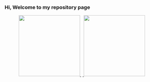 ### Hi, Welcome to my repository page


<p align="center">
<a href="https://github.com/kayua">
<img height="200em" padding: 2px src="https://github-readme-stats.vercel.app/api?username=kayua&show_icons=true&theme=default&include_all_commits=true&count_private=true"/>
  <img height="5em"src="https://i.stack.imgur.com/CtiyS.png">
<img height="200em" padding: 2px src="https://github-readme-stats.vercel.app/api/top-langs/?username=kayua&layout=compact&langs_count=10&theme=default"/>
</p>
